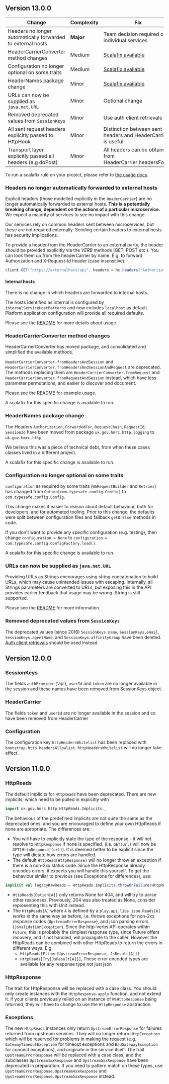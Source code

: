 ## Version 13.0.0

| Change | Complexity | Fix  |
|--------------------------------------------------------------|------------|-----------------------------------------------|
| Headers no longer automatically forwarded to external hosts  | **Major**  | Team decision required on individual services |
| HeaderCarrierConverter method changes                        | Medium     | [Scalafix available](https://github.com/hmrc/scalafix-rules/blob/master/http-verbs-13/rules/src/main/scala/fix/HeaderCarrier.scala) |
| Configuration no longer optional on some traits              | Medium     | [Scalafix available](https://github.com/hmrc/scalafix-rules/blob/master/http-verbs-13/rules/src/main/scala/fix/OptionalConfig.scala) |
| HeaderNames package change                                   | Minor      | [Scalafix available](https://github.com/hmrc/scalafix-rules/blob/master/http-verbs-13/rules/src/main/scala/fix/HttpVerbs13RenamePackages.scala) |
| URLs can now be supplied as `java.net.URL`                   | Minor      | Optional change |
| Removed deprecated values from `SessionKeys`                 | Minor      | Use auth client retrievals |
| All sent request headers explicitly passed to HttpHook       | Minor      | Distinction between sent headers and HeaderCarrier is useful|
| Transport layer explicitly passed all headers (e.g doPost)   | Minor      | All headers can be obtained from HeaderCarrier.headersForUrl |

To run a scalafix rule on your project, please refer to [the usage docs](https://github.com/hmrc/scalafix-rules#usage).

### Headers no longer automatically forwarded to external hosts
Explicit headers (those modelled explicitly in the `HeaderCarrier`) are no longer automatically forwarded to external hosts. **This is a potentially breaking change, dependent on the actions of a particular microservice.** We expect a majority of services to see no impact with this change.

Our services rely on common headers sent between microservices, but these are not required externally. Sending certain headers to external hosts has security implications.

To provide a header from the HeaderCarrier to an external party, the header should be provided explicitly via the *VERB* methods (GET, POST etc.).
You can look them up from the headerCarrier by name. E.g. to forward Authorization and X-Request-Id header (case insensitive):
```scala
client.GET("https://externalhost/api", headers = hc.headers("Authorization", "X-Request-Id"))
```

#### Internal hosts

There is no change in which headers are forwarded to internal hosts.

The hosts identified as internal is configured by `internalServiceHostPatterns` and now includes `localhost` as default. Platform application configuration will provide all required defaults.

Please see the [README](README.md#propagation-of-headers) for more details about usage.

### HeaderCarrierConverter method changes
HeaderCarrierConverter has moved package, and consolidated and simplified the available methods.

`HeaderCarrierConverter.fromHeadersAndSession` and `HeaderCarrierConverter.fromHeadersAndSessionAndRequest` are deprecated. The methods replacing them are `HeaderCarrierConverter.fromRequest` and `HeaderCarrierConverter.fromRequestAndSession` instead, which have less parameter permutations, and easier to discover and document.

Please see the [README](README.md#creating-headercarrier) for example usage.

A scalafix for this specific change is available to run.

### HeaderNames package change
The Headers `Authorization`, `ForwardedFor`, `RequestChain`, `RequestId`, `SessionId` have been moved from package `uk.gov.hmrc.http.logging` to `uk.gov.hmrc.http`.

We believe this was a piece of technical debt, from when these cases classes lived in a different project.

A scalafix for this specific change is available to run.

### Configuration no longer optional on some traits
`configuration` as required by some traits (`WSRequestBuilder` and `Retries`) has changed from `Option[com.typesafe.config.Config]` to `com.typesafe.config.Config`.

This change makes it easier to reason about default behaviour, both for developers, and for automated tooling. Prior to this change, the defaults were split between configuration files and fallback `getOrElse` methods in code.

If you don't want to provide any specific configuration (e.g. testing), then change `configuration = None` to `configuration = com.typesafe.config.ConfigFactory.load()`.

A scalafix for this specific change is available to run.

### URLs can now be supplied as `java.net.URL`

Providing URLs as Strings encourages using string concatenation to build URLs, which may cause unintended issues with escaping. Internally, all Strings parameters are converted to URLs, but exposing this in the API provides earlier feedback that usage may be wrong. String is still supported.

Please see the [README](README.md#urls) for more information.

### Removed deprecated values from `SessionKeys`

The deprecated values (since 2016) `SessionKeys.name`, `SessionKeys.email`, `SessionKeys.agentName`, and `SessionKeys.affinityGroup` have been deleted. [Auth client retrievals](https://github.com/hmrc/auth-client/blob/master/src/main/scala/uk/gov/hmrc/auth/core/retrieve/v2/Retrievals.scala) should be used instead.

## Version 12.0.0

### SessionKeys
The fields `authProvider` ('ap'), `userId` and `token` are no longer available in the session and these names have been removed from SessionKeys object.

### HeaderCarrier
The fields `token` and `userId` are no longer available in the session and so have been removed from HeaderCarrier

### Configuration
The configuration key `httpHeadersWhitelist` has been replaced with `bootstrap.http.headersAllowlist`. `httpHeadersWhitelist` will no longer take effect.

## Version 11.0.0

### HttpReads

The default implicits for `HttpReads` have been deprecated. There are new implicits, which need to be pulled in explicitly with
```scala
import uk.gov.hmrc.http.HttpReads.Implicits._
```
The behaviour of the predefined implicits are not quite the same as the deprecated ones, and you are encouraged to define your own HttpReads if none are apropriate. The differences are:
* You will have to explicitly state the type of the response - it will not resolve to `HttpResponse` if none is specified. (i.e. `GET(url)` will now be `GET[HttpResponse](url)`). It is deemed better to be explicit since the type will dictate how errors are handled.
* The default `HttpRead[HttpResponse]` will no longer throw an exception if there is a non-2xx status code. Since the HttpResponse already encodes errors, it expects you will handle this yourself. To get the behaviour similar to previous (see Exceptions for differences), use:
```scala
implicit val legacyRawReads = HttpReads.Implicits.throwOnFailure(HttpReads.Implicits.readEitherOf(HttpReads.Implicits.readRaw))
```
* `HttpReads[Option[A]]` only returns None for 404, and will try to parse other responses. Previously, 204 was also treated as None, consider representing this with Unit instead.
* The `HttpReads[A]` where `A` is defined by a `play.api.libs.json.Reads[A]` works in the same way as before, i.e. throws exceptions for non-2xx response codes (`UpstreamErrorResponse`), and json parsing errors (`JsValidationException`). Since the http-verbs API operates within `Future`, this is probably the simplest response type, since Future offers recovery, and if not handled, will propagate to the caller. However the HttpReads can be combined with other HttpReads to return the errors in different ways. E.g.
    * `HttpReads[Either[UpstreamErrorResponse, JsResult[A]]]`
    * `HttpReads[Try[JsResult[A]]]`,
      These error encoded types are available for any response type not just json

### HttpResponse

The trait for HttpResponse will be replaced with a case class. You should only create instances with the `HttpResponse.apply` function, and not extend it.
If your clients previously relied on an instance of `WSHttpResponse` being returned, they will have to change to use the `HttpResponse` abstraction.

### Exceptions

The new `HttpReads` instances only return `UpstreamErrorResponse` for failures returned from upstream services. They will no longer return `HttpException` which will be reserved for problems in making the request (e.g. `GatewayTimeoutException` for timeout exceptions and `BadGatewayException` for connect exceptions), and originate in the service itself.
The trait `UpstreamErrorResponse` will be replaced with a case class, and the subclasses `Upstream4xxResponse` and `Upstream5xxResponse` have been deprecated in preparation. If you need to pattern match on these types, use `UpstreamErrorResponse.Upstream4xxResponse` and `UpstreamErrorResponse.Upstream5xxResponse` instead.
